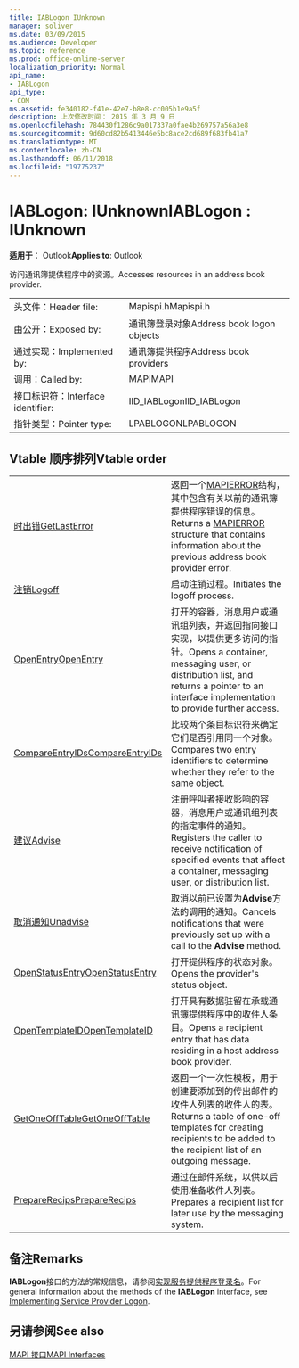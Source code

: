 ```yaml
---
title: IABLogon IUnknown
manager: soliver
ms.date: 03/09/2015
ms.audience: Developer
ms.topic: reference
ms.prod: office-online-server
localization_priority: Normal
api_name:
- IABLogon
api_type:
- COM
ms.assetid: fe340182-f41e-42e7-b8e8-cc005b1e9a5f
description: 上次修改时间： 2015 年 3 月 9 日
ms.openlocfilehash: 784430f1286c9a017337a0fae4b269757a56a3e8
ms.sourcegitcommit: 9d60cd82b5413446e5bc8ace2cd689f683fb41a7
ms.translationtype: MT
ms.contentlocale: zh-CN
ms.lasthandoff: 06/11/2018
ms.locfileid: "19775237"
---
```

# <a name="iablogon--iunknown"></a><span data-ttu-id="2ad22-103">IABLogon: IUnknown</span><span class="sxs-lookup"><span data-stu-id="2ad22-103">IABLogon : IUnknown</span></span>

  
  
<span data-ttu-id="2ad22-104">**适用于**： Outlook</span><span class="sxs-lookup"><span data-stu-id="2ad22-104">**Applies to**: Outlook</span></span> 
  
<span data-ttu-id="2ad22-105">访问通讯簿提供程序中的资源。</span><span class="sxs-lookup"><span data-stu-id="2ad22-105">Accesses resources in an address book provider.</span></span>
  
|||
|:-----|:-----|
|<span data-ttu-id="2ad22-106">头文件：</span><span class="sxs-lookup"><span data-stu-id="2ad22-106">Header file:</span></span>  <br/> |<span data-ttu-id="2ad22-107">Mapispi.h</span><span class="sxs-lookup"><span data-stu-id="2ad22-107">Mapispi.h</span></span>  <br/> |
|<span data-ttu-id="2ad22-108">由公开：</span><span class="sxs-lookup"><span data-stu-id="2ad22-108">Exposed by:</span></span>  <br/> |<span data-ttu-id="2ad22-109">通讯簿登录对象</span><span class="sxs-lookup"><span data-stu-id="2ad22-109">Address book logon objects</span></span>  <br/> |
|<span data-ttu-id="2ad22-110">通过实现：</span><span class="sxs-lookup"><span data-stu-id="2ad22-110">Implemented by:</span></span>  <br/> |<span data-ttu-id="2ad22-111">通讯簿提供程序</span><span class="sxs-lookup"><span data-stu-id="2ad22-111">Address book providers</span></span>  <br/> |
|<span data-ttu-id="2ad22-112">调用：</span><span class="sxs-lookup"><span data-stu-id="2ad22-112">Called by:</span></span>  <br/> |<span data-ttu-id="2ad22-113">MAPI</span><span class="sxs-lookup"><span data-stu-id="2ad22-113">MAPI</span></span>  <br/> |
|<span data-ttu-id="2ad22-114">接口标识符：</span><span class="sxs-lookup"><span data-stu-id="2ad22-114">Interface identifier:</span></span>  <br/> |<span data-ttu-id="2ad22-115">IID_IABLogon</span><span class="sxs-lookup"><span data-stu-id="2ad22-115">IID_IABLogon</span></span>  <br/> |
|<span data-ttu-id="2ad22-116">指针类型：</span><span class="sxs-lookup"><span data-stu-id="2ad22-116">Pointer type:</span></span>  <br/> |<span data-ttu-id="2ad22-117">LPABLOGON</span><span class="sxs-lookup"><span data-stu-id="2ad22-117">LPABLOGON</span></span>  <br/> |
   
## <a name="vtable-order"></a><span data-ttu-id="2ad22-118">Vtable 顺序排列</span><span class="sxs-lookup"><span data-stu-id="2ad22-118">Vtable order</span></span>

|||
|:-----|:-----|
|[<span data-ttu-id="2ad22-119">时出错</span><span class="sxs-lookup"><span data-stu-id="2ad22-119">GetLastError</span></span>](iablogon-getlasterror.md) <br/> |<span data-ttu-id="2ad22-120">返回一个[MAPIERROR](mapierror.md)结构，其中包含有关以前的通讯簿提供程序错误的信息。</span><span class="sxs-lookup"><span data-stu-id="2ad22-120">Returns a [MAPIERROR](mapierror.md) structure that contains information about the previous address book provider error.</span></span>  <br/> |
|[<span data-ttu-id="2ad22-121">注销</span><span class="sxs-lookup"><span data-stu-id="2ad22-121">Logoff</span></span>](iablogon-logoff.md) <br/> |<span data-ttu-id="2ad22-122">启动注销过程。</span><span class="sxs-lookup"><span data-stu-id="2ad22-122">Initiates the logoff process.</span></span>  <br/> |
|[<span data-ttu-id="2ad22-123">OpenEntry</span><span class="sxs-lookup"><span data-stu-id="2ad22-123">OpenEntry</span></span>](iablogon-openentry.md) <br/> |<span data-ttu-id="2ad22-124">打开的容器，消息用户或通讯组列表，并返回指向接口实现，以提供更多访问的指针。</span><span class="sxs-lookup"><span data-stu-id="2ad22-124">Opens a container, messaging user, or distribution list, and returns a pointer to an interface implementation to provide further access.</span></span>  <br/> |
|[<span data-ttu-id="2ad22-125">CompareEntryIDs</span><span class="sxs-lookup"><span data-stu-id="2ad22-125">CompareEntryIDs</span></span>](iablogon-compareentryids.md) <br/> |<span data-ttu-id="2ad22-126">比较两个条目标识符来确定它们是否引用同一个对象。</span><span class="sxs-lookup"><span data-stu-id="2ad22-126">Compares two entry identifiers to determine whether they refer to the same object.</span></span>  <br/> |
|[<span data-ttu-id="2ad22-127">建议</span><span class="sxs-lookup"><span data-stu-id="2ad22-127">Advise</span></span>](iablogon-advise.md) <br/> |<span data-ttu-id="2ad22-128">注册呼叫者接收影响的容器，消息用户或通讯组列表的指定事件的通知。</span><span class="sxs-lookup"><span data-stu-id="2ad22-128">Registers the caller to receive notification of specified events that affect a container, messaging user, or distribution list.</span></span>  <br/> |
|[<span data-ttu-id="2ad22-129">取消通知</span><span class="sxs-lookup"><span data-stu-id="2ad22-129">Unadvise</span></span>](iablogon-unadvise.md) <br/> |<span data-ttu-id="2ad22-130">取消以前已设置为**Advise**方法的调用的通知。</span><span class="sxs-lookup"><span data-stu-id="2ad22-130">Cancels notifications that were previously set up with a call to the **Advise** method.</span></span>  <br/> |
|[<span data-ttu-id="2ad22-131">OpenStatusEntry</span><span class="sxs-lookup"><span data-stu-id="2ad22-131">OpenStatusEntry</span></span>](iablogon-openstatusentry.md) <br/> |<span data-ttu-id="2ad22-132">打开提供程序的状态对象。</span><span class="sxs-lookup"><span data-stu-id="2ad22-132">Opens the provider's status object.</span></span>  <br/> |
|[<span data-ttu-id="2ad22-133">OpenTemplateID</span><span class="sxs-lookup"><span data-stu-id="2ad22-133">OpenTemplateID</span></span>](iablogon-opentemplateid.md) <br/> |<span data-ttu-id="2ad22-134">打开具有数据驻留在承载通讯簿提供程序中的收件人条目。</span><span class="sxs-lookup"><span data-stu-id="2ad22-134">Opens a recipient entry that has data residing in a host address book provider.</span></span>  <br/> |
|[<span data-ttu-id="2ad22-135">GetOneOffTable</span><span class="sxs-lookup"><span data-stu-id="2ad22-135">GetOneOffTable</span></span>](iablogon-getoneofftable.md) <br/> |<span data-ttu-id="2ad22-136">返回一个一次性模板，用于创建要添加到的传出邮件的收件人列表的收件人的表。</span><span class="sxs-lookup"><span data-stu-id="2ad22-136">Returns a table of one-off templates for creating recipients to be added to the recipient list of an outgoing message.</span></span>  <br/> |
|[<span data-ttu-id="2ad22-137">PrepareRecips</span><span class="sxs-lookup"><span data-stu-id="2ad22-137">PrepareRecips</span></span>](iablogon-preparerecips.md) <br/> |<span data-ttu-id="2ad22-138">通过在邮件系统，以供以后使用准备收件人列表。</span><span class="sxs-lookup"><span data-stu-id="2ad22-138">Prepares a recipient list for later use by the messaging system.</span></span>  <br/> |
   
## <a name="remarks"></a><span data-ttu-id="2ad22-139">备注</span><span class="sxs-lookup"><span data-stu-id="2ad22-139">Remarks</span></span>

<span data-ttu-id="2ad22-140">**IABLogon**接口的方法的常规信息，请参阅[实现服务提供程序登录名](implementing-service-provider-logon.md)。</span><span class="sxs-lookup"><span data-stu-id="2ad22-140">For general information about the methods of the **IABLogon** interface, see [Implementing Service Provider Logon](implementing-service-provider-logon.md).</span></span>
  
## <a name="see-also"></a><span data-ttu-id="2ad22-141">另请参阅</span><span class="sxs-lookup"><span data-stu-id="2ad22-141">See also</span></span>



[<span data-ttu-id="2ad22-142">MAPI 接口</span><span class="sxs-lookup"><span data-stu-id="2ad22-142">MAPI Interfaces</span></span>](mapi-interfaces.md)

